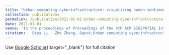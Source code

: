 ```yaml
---
title: "Urban computing cyberinfrastructure: visualizing human sentiment using social media and augmented reality"
collection: publications
permalink: /publication/2021-01-01-Urban-computing-cyberinfrastructure-visualizing-human-sentiment-using-social-media-and-augmented-reality
date: 2021-01-01
venue: 'In the proceedings of Proceedings of the 4th ACM SIGSPATIAL International Workshop on Advances in Resilient and Intelligent Cities'
citation: ' Diya Li,  Zhe Zhang, &quot;Urban computing cyberinfrastructure: visualizing human sentiment using social media and augmented reality.&quot; In the proceedings of Proceedings of the 4th ACM SIGSPATIAL International Workshop on Advances in Resilient and Intelligent Cities, 2021.'
---
```

Use [Google Scholar](https://scholar.google.com/scholar?q=Urban+computing+cyberinfrastructure:+visualizing+human+sentiment+using+social+media+and+augmented+reality){:target="_blank"} for full citation